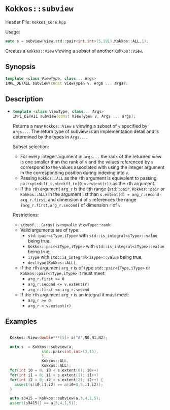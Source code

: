# `Kokkos::subview`

Header File: `Kokkos_Core.hpp`

Usage:
  ```c++
  auto s = subview(view,std::pair<int,int>(5,191),Kokkos::ALL,1);
  ```

Creates a `Kokkos::View` viewing a subset of another `Kokkos::View`.

## Synopsis

```c++
template <class ViewType, class... Args>
IMPL_DETAIL subview(const ViewType& v, Args ... args);
```

## Description

* ```c++
  template <class ViewType, class... Args>
  IMPL_DETAIL subview(const ViewType& v, Args ... args);
  ```
  Returns a new `Kokkos::View` `s` viewing a subset of `v` specified by `args...`.
  The return type of subview is an implementation detail and is determined by 
  the types in `Args...`.

  Subset selection:
  * For every integer argument in `args...` the rank of the returned view is 
    one smaller than the rank of `v` and the values referenced by `s` correspond to 
    the values associated with using the integer argument in the corresponding
    position during indexing into `v`.
  * Passing `Kokkos::ALL` as the `r`th argument is equivalent to passing 
    `pair<ptrdiff_t,ptrdiff_t>(0,v.extent(r))` as the `r`th argument.
  * If the `r`th argument `arg_r` is the `d`th range (`std::pair`, `Kokkos::pair` or 
    `Kokkos::ALL`) in the argument list than `s.extent(d) = arg_r.second-arg_r.first`,
    and dimension `d` of `s` references the range `(arg_r.first,arg_r.second]` of 
    dimension `r` of `v`.

  Restrictions:
  * `sizeof...(args)` is equal to `ViewType::rank`.
  * Valid arguments are of type:
    * `std::pair<iType,iType>` with `std::is_integral<iType>::value` being true.
    * `Kokkos::pair<iType,iType>` with `std::is_integral<iType>::value` being true.
    * `iType` with `std::is_integral<iType>::value` being true.
    * `decltype(Kokkos::ALL)`
  * If the `r`th argument `arg_r` is of type `std::pair<iType,iType>` or `Kokkos::pair<iType,iType>` it must meet:
    * `arg_r.first >= 0`
    * `arg_r.second <= v.extent(r)`
    * `arg_r.first <= arg_r.second`
  * If the `r`th argument `arg_r` is an integral it must meet:
    * `arg_r >= 0`
    * `arg_r < v.extent(r)`

## Examples

```c++

  Kokkos::View<double***[5]> a("A",N0,N1,N2);

  auto s  = Kokkos::subview(a,
                std::pair<int,int>(3,15),
                5,
                Kokkos::ALL,
                Kokkos::ALL);
  for(int i0 = 0; i0 < s.extent(0); i0++) 
  for(int i1 = 0; i1 < s.extent(1); i1++) 
  for(int i2 = 0; i2 < s.extent(2); i2++) {
    assert(s(i0,i1,i2) == a(i0+3,5,i1,i2));
  }

  auto s3415 = Kokkos::subview(a,3,4,1,5);
  assert(s3415() == a(3,4,1,5));
```



